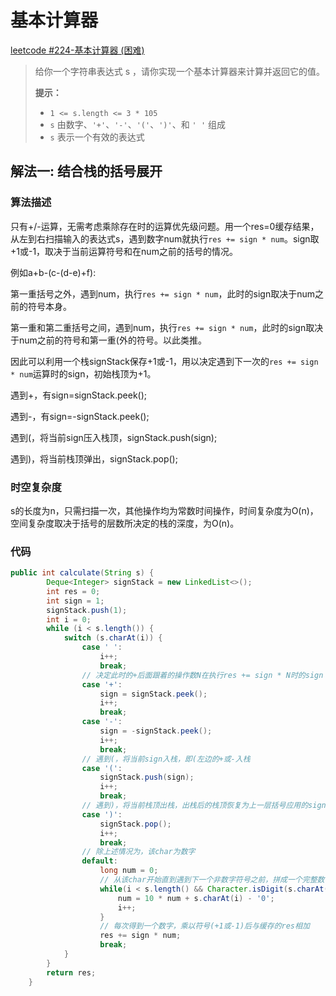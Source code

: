 # 基本计算器

[leetcode #224-基本计算器 (困难)](https://leetcode-cn.com/problems/basic-calculator/)

> 给你一个字符串表达式 s ，请你实现一个基本计算器来计算并返回它的值。
>
> **提示：**
>
> - `1 <= s.length <= 3 * 105`
> - `s` 由数字、`'+'`、`'-'`、`'('`、`')'`、和 `' '` 组成
> - `s` 表示一个有效的表达式

## 解法一: 结合栈的括号展开

### 算法描述

只有+/-运算，无需考虑乘除存在时的运算优先级问题。用一个res=0缓存结果，从左到右扫描输入的表达式s，遇到数字num就执行`res += sign * num`。sign取+1或-1，取决于当前运算符号和在num之前的括号的情况。

例如a+b-(c-(d-e)+f):

第一重括号之外，遇到num，执行`res += sign * num`，此时的sign取决于num之前的符号本身。

第一重和第二重括号之间，遇到num，执行`res += sign * num`，此时的sign取决于num之前的符号和第一重(外的符号。以此类推。

因此可以利用一个栈signStack保存+1或-1，用以决定遇到下一次的`res += sign * num`运算时的sign，初始栈顶为+1。

遇到+，有sign=signStack.peek();

遇到-，有sign=-signStack.peek();

遇到(，将当前sign压入栈顶，signStack.push(sign);

遇到)，将当前栈顶弹出，signStack.pop();

### 时空复杂度

s的长度为n，只需扫描一次，其他操作均为常数时间操作，时间复杂度为O(n)，空间复杂度取决于括号的层数所决定的栈的深度，为O(n)。

### 代码

```java
public int calculate(String s) {
        Deque<Integer> signStack = new LinkedList<>();
        int res = 0;
        int sign = 1;
        signStack.push(1);
        int i = 0;
        while (i < s.length()) {
            switch (s.charAt(i)) {
                case ' ': 
                    i++;
                    break;
                // 决定此时的+后面跟着的操作数N在执行res += sign * N时的sign
                case '+':
                    sign = signStack.peek();
                    i++;
                    break;
                case '-':
                    sign = -signStack.peek();
                    i++;
                    break;
                // 遇到(，将当前sign入栈，即(左边的+或-入栈
                case '(':
                    signStack.push(sign);
                    i++;
                    break;
                // 遇到)，将当前栈顶出栈，出栈后的栈顶恢复为上一层括号应用的sign
                case ')':
                    signStack.pop();
                    i++;
                    break;
                // 除上述情况为，该char为数字
                default:
                    long num = 0;
                    // 从该char开始直到遇到下一个非数字符号之前，拼成一个完整数字num
                    while(i < s.length() && Character.isDigit(s.charAt(i))) {
                        num = 10 * num + s.charAt(i) - '0';
                        i++;
                    }
                    // 每次得到一个数字，乘以符号(+1或-1)后与缓存的res相加
                    res += sign * num;
                    break;  
            }
        }
        return res;
    }
```
